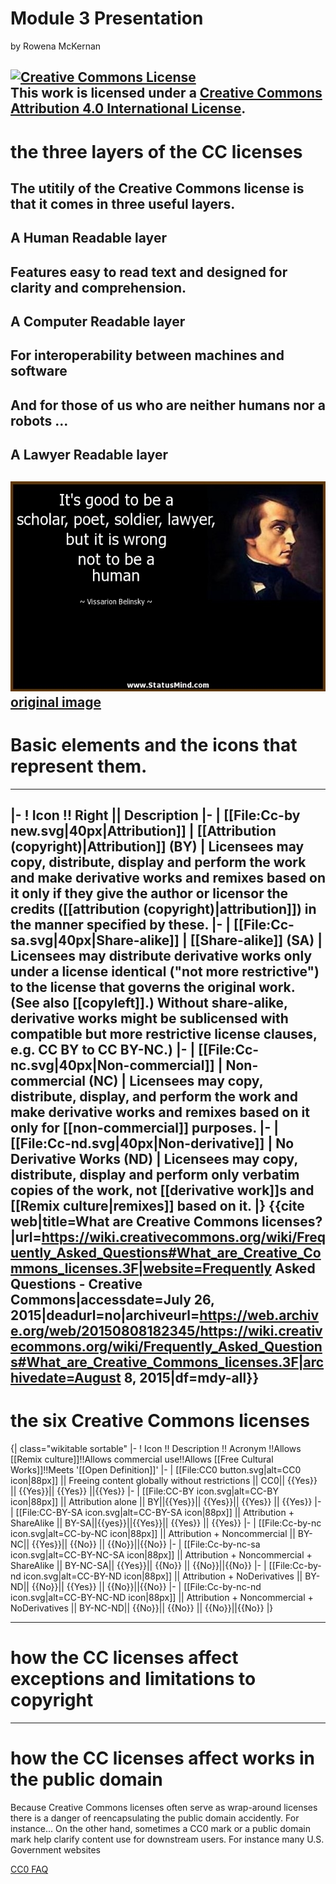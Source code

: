 # Module 3 Presentation

by Rowena McKernan

<a rel="license" href="http://creativecommons.org/licenses/by/4.0/"><img alt="Creative Commons License" style="border-width:0" src="https://i.creativecommons.org/l/by/4.0/88x31.png" /></a><br />This work is licensed under a <a rel="license" href="http://creativecommons.org/licenses/by/4.0/">Creative Commons Attribution 4.0 International License</a>.
---

# the three layers of the CC licenses

The utitily of the Creative Commons license is that it comes in three useful layers.
---

## A Human Readable layer
Features easy to read text and designed for clarity and comprehension.
---
## A Computer Readable layer
For interoperability between machines and software
---
And for those of us who are neither humans nor a robots ...
---
## A Lawyer Readable layer
![a quote about being a lawyer - humourous](https://github.com/WhatLibrarian/Presentations/blob/master/CertificateCC/Mod3/Awesome-Facebook-Status-32064-statusmind.com.jpg)
[original image](http://statusmind.com/images/2014/02/Awesome-Facebook-Status-32064-statusmind.com.jpg)
---
# Basic elements and the icons that represent them.
---


|-
! Icon !! Right || Description
|-
| [[File:Cc-by new.svg|40px|Attribution]]
| [[Attribution (copyright)|Attribution]] (BY)
| Licensees may copy, distribute, display and perform the work and make derivative works and remixes based on it only if they give the author or licensor the credits ([[attribution (copyright)|attribution]]) in the manner specified by these.
|-
| [[File:Cc-sa.svg|40px|Share-alike]]
| [[Share-alike]] (SA)
| Licensees may distribute derivative works only under a license identical ("not more restrictive") to the license that governs the original work. (See also [[copyleft]].) Without share-alike, derivative works might be sublicensed with compatible but more restrictive license clauses, e.g. CC BY to CC BY-NC.)
|-
| [[File:Cc-nc.svg|40px|Non-commercial]]
| Non-commercial (NC)
| Licensees may copy, distribute, display, and perform the work and make derivative works and remixes based on it only for [[non-commercial]] purposes.
|-
| [[File:Cc-nd.svg|40px|Non-derivative]]
| No Derivative Works (ND)
| Licensees may copy, distribute, display and perform only verbatim copies of the work, not [[derivative work]]s and [[Remix culture|remixes]] based on it.
|} <ref>{{cite web|title=What are Creative Commons licenses?|url=https://wiki.creativecommons.org/wiki/Frequently_Asked_Questions#What_are_Creative_Commons_licenses.3F|website=Frequently Asked Questions - Creative Commons|accessdate=July 26, 2015|deadurl=no|archiveurl=https://web.archive.org/web/20150808182345/https://wiki.creativecommons.org/wiki/Frequently_Asked_Questions#What_are_Creative_Commons_licenses.3F|archivedate=August 8, 2015|df=mdy-all}}</ref>
---

# the six Creative Commons licenses
{| class="wikitable sortable"
|-
! Icon !! Description !! Acronym !!Allows [[Remix culture]]!!Allows commercial use!!Allows [[Free Cultural Works]]!!Meets '[[Open Definition]]'
|-
| [[File:CC0 button.svg|alt=CC0 icon|88px]] || Freeing content globally without restrictions || CC0|| {{Yes}} || {{Yes}}|| {{Yes}} ||{{Yes}}
|-
| [[File:CC-BY icon.svg|alt=CC-BY icon|88px]] || Attribution alone || BY||{{Yes}}|| {{Yes}}|| {{Yes}} || {{Yes}}
|-
| [[File:CC-BY-SA icon.svg|alt=CC-BY-SA icon|88px]] || Attribution + ShareAlike || BY-SA||{{yes}}||{{Yes}}|| {{Yes}} || {{Yes}}
|-
| [[File:Cc-by-nc icon.svg|alt=CC-by-NC icon|88px]] || Attribution + Noncommercial || BY-NC|| {{Yes}}|| {{No}} || {{No}}||{{No}}
|-
| [[File:Cc-by-nc-sa icon.svg|alt=CC-BY-NC-SA icon|88px]] ||  Attribution + Noncommercial + ShareAlike || BY-NC-SA|| {{Yes}}|| {{No}} || {{No}}||{{No}}
|-
| [[File:Cc-by-nd icon.svg|alt=CC-BY-ND icon|88px]] || Attribution + NoDerivatives || BY-ND|| {{No}}|| {{Yes}} || {{No}}||{{No}}
|-
| [[File:Cc-by-nc-nd icon.svg|alt=CC-BY-NC-ND icon|88px]] || Attribution + Noncommercial + NoDerivatives || BY-NC-ND|| {{No}}|| {{No}} || {{No}}||{{No}}
|}<nowiki> </nowiki><ref name=licenses /><ref name="CC0" />

---
# how the CC licenses affect exceptions and limitations to copyright
---

# how the CC licenses affect works in the public domain

Because Creative Commons licenses often serve as wrap-around licenses there is a danger of reencapsulating the public domain accidently.  For instance...
On the other hand, sometimes a CC0 mark or a public domain mark help clarify content use for downstream users.  For instance many U.S. Government websites

[CC0 FAQ](https://wiki.creativecommons.org/wiki/CC0_FAQ)
